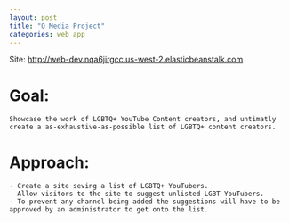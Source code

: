 ```yaml
---
layout: post
title: "Q Media Project"
categories: web app
---
```


Site: http://web-dev.nqa6jirgcc.us-west-2.elasticbeanstalk.com

# Goal: 
    Showcase the work of LGBTQ+ YouTube Content creators, and untimatly create a as-exhaustive-as-possible list of LGBTQ+ content creators.

# Approach:
    - Create a site seving a list of LGBTQ+ YouTubers.
    - Allow visitors to the site to suggest unlisted LGBT YouTubers.
    - To prevent any channel being added the suggestions will have to be approved by an administrator to get onto the list.